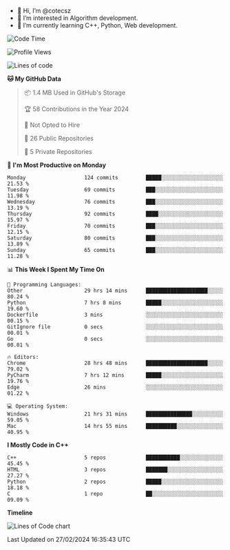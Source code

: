 - 👋 Hi, I’m @cotecsz
- 👀 I’m interested in Algorithm development.
- 🌱 I’m currently learning C++, Python, Web development.

<!---
cotecsz/cotecsz is a ✨ special ✨ repository because its `README.md` (this file) appears on your GitHub profile.
You can click the Preview link to take a look at your changes.
--->

<!--START_SECTION:waka-->
![Code Time](http://img.shields.io/badge/Code%20Time-539%20hrs-blue)

![Profile Views](http://img.shields.io/badge/Profile%20Views-0-blue)

![Lines of code](https://img.shields.io/badge/From%20Hello%20World%20I%27ve%20Written-1.2%20million%20lines%20of%20code-blue)

**🐱 My GitHub Data** 

> 📦 1.4 MB Used in GitHub's Storage 
 > 
> 🏆 58 Contributions in the Year 2024
 > 
> 🚫 Not Opted to Hire
 > 
> 📜 26 Public Repositories 
 > 
> 🔑 5 Private Repositories 
 > 
📅 **I'm Most Productive on Monday** 

```text
Monday                   124 commits         █████░░░░░░░░░░░░░░░░░░░░   21.53 % 
Tuesday                  69 commits          ███░░░░░░░░░░░░░░░░░░░░░░   11.98 % 
Wednesday                76 commits          ███░░░░░░░░░░░░░░░░░░░░░░   13.19 % 
Thursday                 92 commits          ████░░░░░░░░░░░░░░░░░░░░░   15.97 % 
Friday                   70 commits          ███░░░░░░░░░░░░░░░░░░░░░░   12.15 % 
Saturday                 80 commits          ███░░░░░░░░░░░░░░░░░░░░░░   13.89 % 
Sunday                   65 commits          ███░░░░░░░░░░░░░░░░░░░░░░   11.28 % 
```


📊 **This Week I Spent My Time On** 

```text
💬 Programming Languages: 
Other                    29 hrs 14 mins      ████████████████████░░░░░   80.24 % 
Python                   7 hrs 8 mins        █████░░░░░░░░░░░░░░░░░░░░   19.60 % 
Dockerfile               3 mins              ░░░░░░░░░░░░░░░░░░░░░░░░░   00.15 % 
GitIgnore file           0 secs              ░░░░░░░░░░░░░░░░░░░░░░░░░   00.01 % 
Go                       0 secs              ░░░░░░░░░░░░░░░░░░░░░░░░░   00.01 % 

🔥 Editors: 
Chrome                   28 hrs 48 mins      ████████████████████░░░░░   79.02 % 
PyCharm                  7 hrs 12 mins       █████░░░░░░░░░░░░░░░░░░░░   19.76 % 
Edge                     26 mins             ░░░░░░░░░░░░░░░░░░░░░░░░░   01.22 % 

💻 Operating System: 
Windows                  21 hrs 31 mins      ███████████████░░░░░░░░░░   59.05 % 
Mac                      14 hrs 55 mins      ██████████░░░░░░░░░░░░░░░   40.95 % 
```

**I Mostly Code in C++** 

```text
C++                      5 repos             ███████████░░░░░░░░░░░░░░   45.45 % 
HTML                     3 repos             ███████░░░░░░░░░░░░░░░░░░   27.27 % 
Python                   2 repos             █████░░░░░░░░░░░░░░░░░░░░   18.18 % 
C                        1 repo              ██░░░░░░░░░░░░░░░░░░░░░░░   09.09 % 
```



**Timeline**

![Lines of Code chart](https://raw.githubusercontent.com/cotecsz/cotecsz/master/assets/bar_graph.png)


 Last Updated on 27/02/2024 16:35:43 UTC
<!--END_SECTION:waka-->
